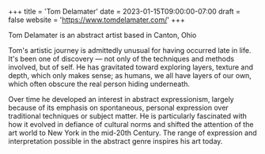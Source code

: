 +++
title = 'Tom Delamater'
date = 2023-01-15T09:00:00-07:00
draft = false
website = 'https://www.tomdelamater.com/'
+++

Tom Delamater is an abstract artist based in Canton, Ohio

<!--more-->

Tom's artistic journey is admittedly unusual for having occurred late in life. It's been one of discovery — not only of the techniques and methods involved, but of self. He has gravitated toward exploring layers, texture and depth, which only makes sense; as humans, we all have layers of our own, which often obscure the real person hiding underneath.

Over time he developed an interest in abstract expressionism, largely because of its emphasis on spontaneous, personal expression over traditional techniques or subject matter. He is particularly fascinated with how it evolved in defiance of cultural norms and shifted the attention of the art world to New York in the mid-20th Century. The range of expression and interpretation possible in the abstract genre inspires his art today.